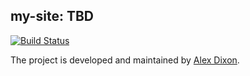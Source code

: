 ## my-site: TBD

[![Build Status](https://travis-ci.org/dixonalex/my-site.svg?branch=master)](https://travis-ci.org/dixonalex/my-site)

The project is developed and maintained by [Alex Dixon](https://alexdixon.org).